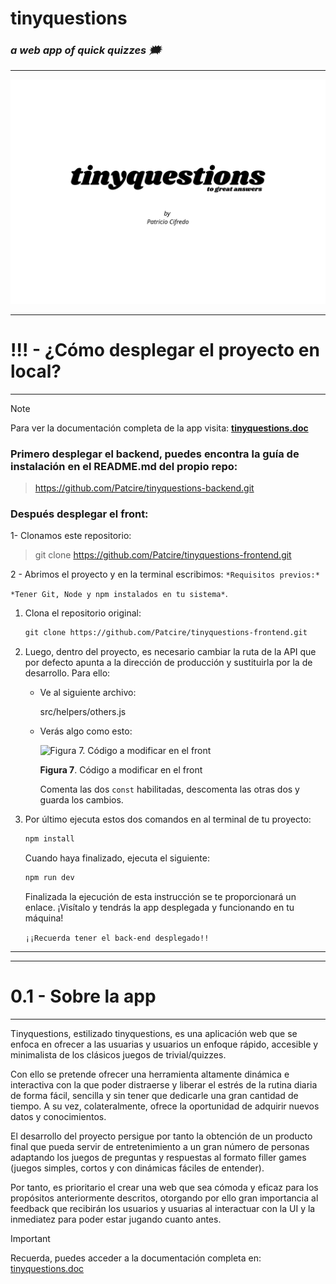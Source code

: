 # tinyquestions
### *a web app of quick quizzes 🗯*

***
![logo](/public/tinyquestionscover.webp)
***

!!! - ¿Cómo desplegar el proyecto en local?
=
***

> [!NOTE]
> Para ver la documentación completa de la app visita:
> **[tinyquestions.doc](https://internal-buckaroo-a26.notion.site/tinyquestions-8518a1c3128342eeb06610fc12508847?pvs=4)**

### Primero desplegar el backend, puedes encontra la guía de instalación en el README.md del propio repo:

>  https://github.com/Patcire/tinyquestions-backend.git

### Después desplegar el front:

1- Clonamos este repositorio:

> git clone https://github.com/Patcire/tinyquestions-frontend.git

2 - Abrimos el proyecto y en la terminal escribimos:
`*Requisitos previos:*` 

`*Tener Git, Node y npm instalados en tu sistema*`.

1. Clona el repositorio original:
    
    ```markdown
    git clone https://github.com/Patcire/tinyquestions-frontend.git
    ```
    
2. Luego, dentro del proyecto, es necesario cambiar la ruta de la API que por defecto apunta a la dirección de producción y sustituirla por la de desarrollo. Para ello: 
    - Ve al siguiente archivo:
        
        src/helpers/others.js
        
    - Verás algo como esto:
        
        ![**Figura 7**. Código a modificar en el front]([https://prod-files-secure.s3.us-west-2.amazonaws.com/93ad78ff-5f34-4de9-a9e6-55c3ebc2407f/81b2388f-20c9-42cd-b01c-90d98976f985/Untitled.png](https://internal-buckaroo-a26.notion.site/image/https%3A%2F%2Fprod-files-secure.s3.us-west-2.amazonaws.com%2F93ad78ff-5f34-4de9-a9e6-55c3ebc2407f%2F81b2388f-20c9-42cd-b01c-90d98976f985%2FUntitled.png?table=block&id=9576e07f-fda0-44c4-9480-e30e768d968f&spaceId=93ad78ff-5f34-4de9-a9e6-55c3ebc2407f&width=1290&userId=&cache=v2))
        
        **Figura 7**. Código a modificar en el front
        
        Comenta las dos `const` habilitadas, descomenta las otras dos y guarda los cambios. 
        
3. Por último ejecuta estos dos comandos en al terminal de tu proyecto:
    
    ```markdown
    npm install
    ```
    
    Cuando haya finalizado, ejecuta el siguiente:
    
    ```markdown
    npm run dev
    ```
    
    Finalizada la ejecución de esta instrucción se te proporcionará un enlace. ¡Visítalo y tendrás la app desplegada y funcionando en tu máquina!
    
    `¡¡Recuerda tener el back-end desplegado!!`

***

***

0.1 - Sobre la app
=
***

Tinyquestions, estilizado tinyquestions, es una aplicación web que se enfoca en ofrecer a las usuarias y usuarios un enfoque rápido, accesible y minimalista de los clásicos juegos de trivial/quizzes.

Con ello se pretende ofrecer una herramienta altamente dinámica e interactiva con la que poder distraerse y liberar el estrés de la rutina diaria de forma fácil, sencilla y sin tener que dedicarle una gran cantidad de tiempo. A su vez, colateralmente, ofrece la oportunidad de adquirir nuevos datos y conocimientos.

El desarrollo del proyecto persigue por tanto la obtención de un producto final que pueda
servir de entretenimiento a un gran número de personas adaptando los juegos de preguntas y respuestas al formato filler games (juegos simples, cortos y con dinámicas fáciles de entender).

Por tanto, es prioritario el crear una web que sea cómoda y eficaz para los propósitos anteriormente descritos, otorgando por ello gran importancia al feedback que recibirán los usuarios y usuarias al interactuar con la UI y la inmediatez para poder estar jugando cuanto antes.

> [!IMPORTANT] 
> Recuerda, puedes acceder a la documentación completa en:
> [tinyquestions.doc](https://internal-buckaroo-a26.notion.site/tinyquestions-8518a1c3128342eeb06610fc12508847)
